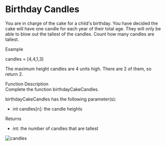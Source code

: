 # Birthday Candles

You are in charge of the cake for a child's birthday. You have decided the cake will have one candle for each year of their total age.
They will only be able to blow out the tallest of the candles. Count how many candles are tallest.

Example

candles = [4,4,1,3]

The maximum height candles are 4 units high. There are 2 of them, so return 2.

Function Description<br/>
Complete the function birthdayCakeCandles.

birthdayCakeCandles has the following parameter(s):

* int candles[n]: the candle heights

Returns

* int: the number of candles that are tallest

![candles](https://d1dxs113ar9ebd.cloudfront.net/225batonrouge/2020/07/iStock-birthday-candles.jpg?q=70&crop=faces&fit=crop&w=1200&h=550)
